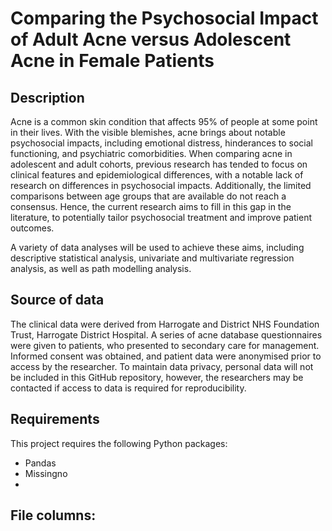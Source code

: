 # Comparing the Psychosocial Impact of Adult Acne versus Adolescent Acne in Female Patients

## Description 
Acne is a common skin condition that affects 95% of people at some point in their lives. With the visible blemishes, acne brings about notable psychosocial impacts, including emotional distress, hinderances to social functioning, and psychiatric comorbidities. When comparing acne in adolescent and adult cohorts, previous research has tended to focus on clinical features and epidemiological differences, with a notable lack of research on differences in psychosocial impacts. Additionally, the limited comparisons between age groups that are available do not reach a consensus. Hence, the current research aims to fill in this gap in the literature, to potentially tailor psychosocial treatment and improve patient outcomes. 

A variety of data analyses will be used to achieve these aims, including descriptive statistical analysis, univariate and multivariate regression analysis, as well as path modelling analysis. 

## Source of data 
The clinical data were derived from Harrogate and District NHS Foundation Trust, Harrogate District Hospital. A series of acne database questionnaires were given to patients, who presented to secondary care for management. Informed consent was obtained, and patient data were anonymised prior to access by the researcher. To maintain data privacy, personal data will not be included in this GitHub repository, however, the researchers may be contacted if access to data is required for reproducibility. 

## Requirements 
This project requires the following Python packages: 
- Pandas 
- Missingno
- 

## File columns: 
